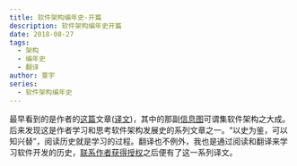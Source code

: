 ```yaml
---
title: 软件架构编年史-开篇 
description: 软件架构编年史开篇 
date: 2018-08-27
tags:
  - 架构 
  - 编年史
  - 翻译 
author: 覃宇 
series:
  - 软件架构编年史
---
```


<!--more-->

最早看到的是作者的[这篇](https://herbertograca.com/2017/11/16/explicit-architecture-01-ddd-hexagonal-onion-clean-cqrs-how-i-put-it-all-together/)文章([译文](https://www.jianshu.com/p/d3e8b9ac097b))，其中的那副[信息图](https://drive.google.com/open?id=1E_hx5B4czRVFVhGJbrbPDlb_JFxJC8fYB86OMzZuAhg)可谓集软件架构之大成。后来发现这是作者学习和思考软件架构发展史的系列文章之一。“以史为鉴，可以知兴替”，阅读历史就是学习的过程。翻译也不例外，我也是通过阅读和翻译来学习软件开发的历史，[联系作者获得授权](https://herbertograca.com/2017/07/03/the-software-architecture-chronicles/#comment-1800)之后便有了这一系列译文。


